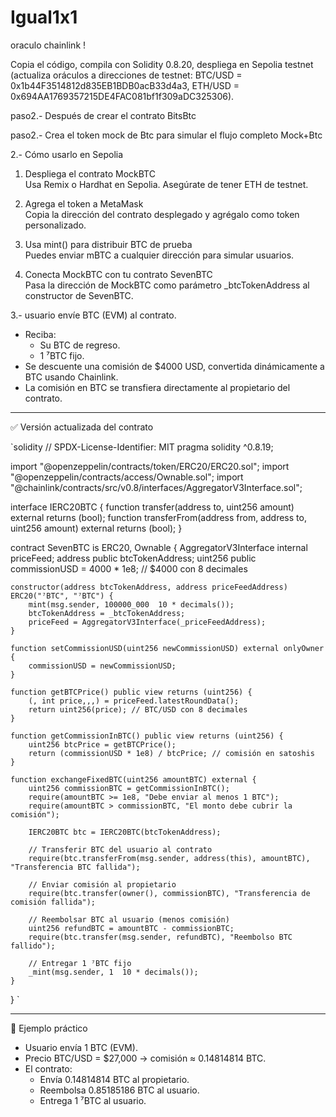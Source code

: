 # Igual1x1
oraculo chainlink !

Copia el código, compila con Solidity 0.8.20, despliega en Sepolia testnet (actualiza oráculos a direcciones de testnet: BTC/USD = 0x1b44F3514812d835EB1BDB0acB33d4a3, ETH/USD = 0x694AA1769357215DE4FAC081bf1f309aDC325306).

paso2.- Después de crear el contrato BitsBtc 

paso2.- Crea el token mock de Btc para simular el flujo completo
Mock+Btc

2.- Cómo usarlo en Sepolia

1. Despliega el contrato MockBTC  
   Usa Remix o Hardhat en Sepolia. Asegúrate de tener ETH de testnet.

2. Agrega el token a MetaMask  
   Copia la dirección del contrato desplegado y agrégalo como token personalizado.

3. Usa mint() para distribuir BTC de prueba  
   Puedes enviar mBTC a cualquier dirección para simular usuarios.

4. Conecta MockBTC con tu contrato SevenBTC  
   Pasa la dirección de MockBTC como parámetro _btcTokenAddress al constructor de SevenBTC.

3.-  usuario envíe BTC (EVM) al contrato.
- Reciba:
  - Su BTC de regreso.
  - 1 ⁷BTC fijo.
- Se descuente una comisión de $4000 USD, convertida dinámicamente a BTC usando Chainlink.
- La comisión en BTC se transfiera directamente al propietario del contrato.

---

✅ Versión actualizada del contrato

`solidity
// SPDX-License-Identifier: MIT
pragma solidity ^0.8.19;

import "@openzeppelin/contracts/token/ERC20/ERC20.sol";
import "@openzeppelin/contracts/access/Ownable.sol";
import "@chainlink/contracts/src/v0.8/interfaces/AggregatorV3Interface.sol";

interface IERC20BTC {
    function transfer(address to, uint256 amount) external returns (bool);
    function transferFrom(address from, address to, uint256 amount) external returns (bool);
}

contract SevenBTC is ERC20, Ownable {
    AggregatorV3Interface internal priceFeed;
    address public btcTokenAddress;
    uint256 public commissionUSD = 4000 * 1e8; // $4000 con 8 decimales

    constructor(address btcTokenAddress, address priceFeedAddress) ERC20("⁷BTC", "⁷BTC") {
        mint(msg.sender, 100000_000  10 * decimals());
        btcTokenAddress = _btcTokenAddress;
        priceFeed = AggregatorV3Interface(_priceFeedAddress);
    }

    function setCommissionUSD(uint256 newCommissionUSD) external onlyOwner {
        commissionUSD = newCommissionUSD;
    }

    function getBTCPrice() public view returns (uint256) {
        (, int price,,,) = priceFeed.latestRoundData();
        return uint256(price); // BTC/USD con 8 decimales
    }

    function getCommissionInBTC() public view returns (uint256) {
        uint256 btcPrice = getBTCPrice();
        return (commissionUSD * 1e8) / btcPrice; // comisión en satoshis
    }

    function exchangeFixedBTC(uint256 amountBTC) external {
        uint256 commissionBTC = getCommissionInBTC();
        require(amountBTC >= 1e8, "Debe enviar al menos 1 BTC");
        require(amountBTC > commissionBTC, "El monto debe cubrir la comisión");

        IERC20BTC btc = IERC20BTC(btcTokenAddress);

        // Transferir BTC del usuario al contrato
        require(btc.transferFrom(msg.sender, address(this), amountBTC), "Transferencia BTC fallida");

        // Enviar comisión al propietario
        require(btc.transfer(owner(), commissionBTC), "Transferencia de comisión fallida");

        // Reembolsar BTC al usuario (menos comisión)
        uint256 refundBTC = amountBTC - commissionBTC;
        require(btc.transfer(msg.sender, refundBTC), "Reembolso BTC fallido");

        // Entregar 1 ⁷BTC fijo
        _mint(msg.sender, 1  10 * decimals());
    }
}
`

---

🧪 Ejemplo práctico

- Usuario envía 1 BTC (EVM).
- Precio BTC/USD = $27,000 → comisión ≈ 0.14814814 BTC.
- El contrato:
  - Envía 0.14814814 BTC al propietario.
  - Reembolsa 0.85185186 BTC al usuario.
  - Entrega 1 ⁷BTC al usuario.

